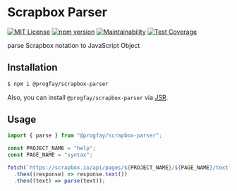 # Scrapbox Parser

[![MIT License](http://img.shields.io/badge/license-MIT-blue.svg?style=for-the-badge&color=AC1500&labelColor=222222)](LICENSE)
[![npm version](https://img.shields.io/npm/v/@progfay/scrapbox-parser?style=for-the-badge&message=NPM&color=CB3837&logo=NPM&labelColor=222222&label=npm)](https://www.npmjs.com/package/@progfay/scrapbox-parser)
[![Maintainability](https://img.shields.io/codeclimate/maintainability/progfay/scrapbox-parser?style=for-the-badge&message=Code+Climate&labelColor=222222&logo=Code+Climate&logoColor=FFFFFF)](https://codeclimate.com/github/progfay/scrapbox-parser/maintainability)
[![Test Coverage](https://img.shields.io/codeclimate/coverage/progfay/scrapbox-parser?style=for-the-badge&message=Code+Climate&labelColor=222222&logo=Code+Climate&logoColor=FFFFFF)](https://codeclimate.com/github/progfay/scrapbox-parser/coverage)

parse Scrapbox notation to JavaScript Object

## Installation

```sh
$ npm i @progfay/scrapbox-parser
```

Also, you can install `@progfay/scrapbox-parser` via [JSR](https://jsr.io/@progfay/scrapbox-parser).

## Usage

```js
import { parse } from "@progfay/scrapbox-parser";

const PROJECT_NAME = "help";
const PAGE_NAME = "syntax";

fetch(`https://scrapbox.io/api/pages/${PROJECT_NAME}/${PAGE_NAME}/text`)
  .then((response) => response.text())
  .then((text) => parse(text));
```
